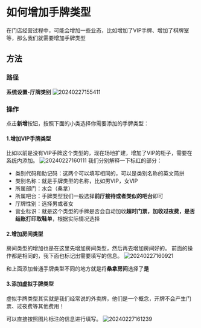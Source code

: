 # 如何增加手牌类型
在门店经营过程中，可能会增加一些业态，比如增加了VIP手牌、增加了棋牌室等，那么我们就需要增加手牌类型
## 方法
### 路径
**系统设置-厅牌类别**
![20240227155411](https://wiki-cdsoft.oss-cn-hangzhou.aliyuncs.com/20240227155411.png)
### 操作
点击**新增**按钮，按照下面的小类选择你需要添加的手牌类型：

#### 1.增加VIP手牌类型
比如以前是没有VIP手牌这个类型的，现在场地扩建，增加了VIP的柜子，需要在系统内添加。
![20240227160111](https://wiki-cdsoft.oss-cn-hangzhou.aliyuncs.com/20240227160111.png)
我们分别解释一下标红的部分：

* 类别代码和助记码：这两个可以填写相同的，可以是类别名称的英文简拼
* 类别名称：就是手牌类型的名称，比如男VIP，女VIP
* 所属部门：水会（桑拿）
* 所属吧台：手牌类型我们一般选择**前厅接待或者类似的吧台**即可
* 厅牌性别：选择男或者女
* 营业标识：就是这个类型的手牌是否会自动加收**超时门票，加收过夜费，是否结账打印取鞋单**，根据实际情况选择

#### 2.增加房间类型
房间类型的增加也是在这里先增加房间类型，然后再去增加房间好的。
前面的操作都是相同的，我下面也标记出需要填写的信息。
![20240227160921](https://wiki-cdsoft.oss-cn-hangzhou.aliyuncs.com/20240227160921.png)

和上面添加普通手牌类型不同的地方就是将**桑拿房间**选择了**是**

#### 3.添加虚拟手牌类型
虚拟手牌类型其实就是我们经常说的外卖牌，他们是一个概念，开牌不会产生门票、过夜费等其他费用！

可以直接按照图片标注的信息进行填写。
![20240227161239](https://wiki-cdsoft.oss-cn-hangzhou.aliyuncs.com/20240227161239.png)